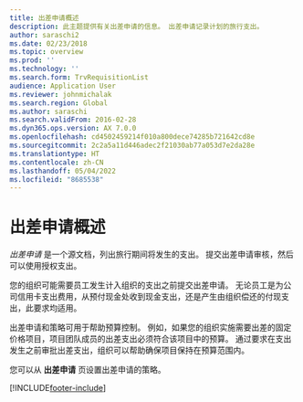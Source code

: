 ```yaml
---
title: 出差申请概述
description: 此主题提供有关出差申请的信息。 出差申请记录计划的旅行支出。
author: saraschi2
ms.date: 02/23/2018
ms.topic: overview
ms.prod: ''
ms.technology: ''
ms.search.form: TrvRequisitionList
audience: Application User
ms.reviewer: johnmichalak
ms.search.region: Global
ms.author: saraschi
ms.search.validFrom: 2016-02-28
ms.dyn365.ops.version: AX 7.0.0
ms.openlocfilehash: cd4502459214f010a800dece74285b721642cd8e
ms.sourcegitcommit: 2c2a5a11d446adec2f21030ab77a053d7e2da28e
ms.translationtype: HT
ms.contentlocale: zh-CN
ms.lasthandoff: 05/04/2022
ms.locfileid: "8685538"
---
```

# <a name="travel-requisitions-overview"></a>出差申请概述

*出差申请* 是一个源文档，列出旅行期间将发生的支出。 提交出差申请审核，然后可以使用授权支出。

您的组织可能需要员工发生计入组织的支出之前提交出差申请。 无论员工是为公司信用卡支出费用，从预付现金处收到现金支出，还是产生由组织偿还的付现支出，此要求均适用。

出差申请和策略可用于帮助预算控制。 例如，如果您的组织实施需要出差的固定价格项目，项目团队成员的出差支出必须符合该项目中的预算。 通过要求在支出发生之前审批出差支出，组织可以帮助确保项目保持在预算范围内。

您可以从 **出差申请** 页设置出差申请的策略。


[!INCLUDE[footer-include](../includes/footer-banner.md)]